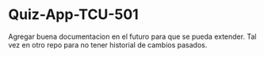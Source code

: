 # Quiz-App-TCU-501

Agregar buena documentacion en el futuro para que se pueda extender.
Tal vez en otro repo para no tener historial de cambios pasados.
